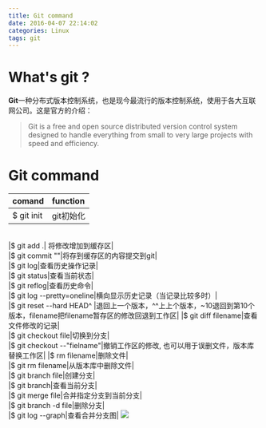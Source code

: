 ```yaml
---
title: Git command
date: 2016-04-07 22:14:02
categories: Linux
tags: git
---
```

# What's git ?
**Git**一种分布式版本控制系统，也是现今最流行的版本控制系统，使用于各大互联网公司。这是官方的介绍：
> Git is a free and open source distributed version control system designed to handle everything from small to very large projects with speed and efficiency.

# Git command
|comand|function|
|:------|:-----|
|$ git init| git初始化|
<br/>
|$ git add .| 将修改增加到缓存区|
<br/>
|$ git commit ""|将存到缓存区的内容提交到git|
<br/>
|$ git log|查看历史操作记录|
<br/>
|$ git status|查看当前状态|
<br/>
|$ git reflog|查看历史命令|
<br/>
|$ git log --pretty=oneline|横向显示历史记录（当记录比较多时）|
<br/>
|$ git reset --hard HEAD^ |退回上一个版本，^^上上个版本，~10退回到第10个版本，filename把filename暂存区的修改回退到工作区|
|$ git diff filename|查看文件修改的记录|
<br/>
|$ git checkout file|切换到分支|
<br/>
|$ git checkout --"fielname"|撤销工作区的修改, 也可以用于误删文件，版本库替换工作区|
|$ rm filename|删除文件|
<br/>
|$ git rm filename|从版本库中删除文件|
<br/>
|$ git branch file|创建分支|
<br/>
|$ git branch|查看当前分支|
<br/>
|$ git merge file|合并指定分支到当前分支|
<br/>
|$ git branch -d file|删除分支|
<br/>
|$ git log --graph|查看合并分支图|
<img src="http://image.beekka.com/blog/201208/bg2012082507.jpg">